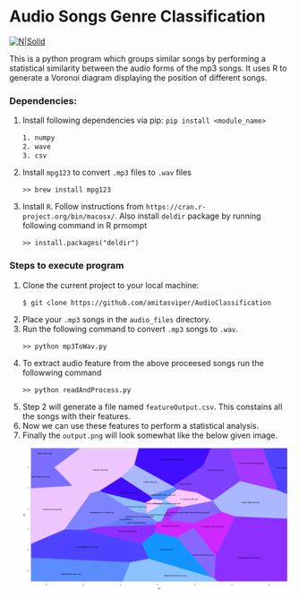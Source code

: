 # Audio Songs Genre Classification
[![N|Solid](https://secure.gravatar.com/avatar/7273c58dc017eec83667b50742ff6368?s=80)](https://nodesource.com/products/nsolid)

This is a python program which groups similar songs by performing a statistical similarity between the audio forms of the mp3 songs. It uses R to generate a Voronoi diagram displaying the position of different songs. 

### Dependencies:
1. Install following dependencies via pip: `pip install <module_name>`
	```
	1. numpy
	2. wave
	3. csv
	```
2. Install `mpg123` to convert `.mp3` files to `.wav` files
    ```
    >> brew install mpg123
    ```
3. Install `R`. Follow instructions from `https://cran.r-project.org/bin/macosx/`. Also install `deldir` package by running following command in R prmompt
    ```
    >> install.packages("deldir")
    ```

### Steps to execute program
1. Clone the current project to your local machine:
    ```sh
    $ git clone https://github.com/amitasviper/AudioClassification
    ```
2. Place your `.mp3` songs in the `audio_files` directory.
3. Run the following command to convert `.mp3` songs to `.wav`.
    ```
    >> python mp3ToWav.py
    ```
3. To extract audio feature from the above proceesed songs run the followwing command
    ```
    >> python readAndProcess.py
    ```
4. Step 2 will generate a file named `featureOutput.csv`. This constains all the songs with their features.
5. Now we can use these features to perform a statistical analysis.
6. Finally the `output.png` will look somewhat like the below given image.
![alt text](output.png?raw=true)